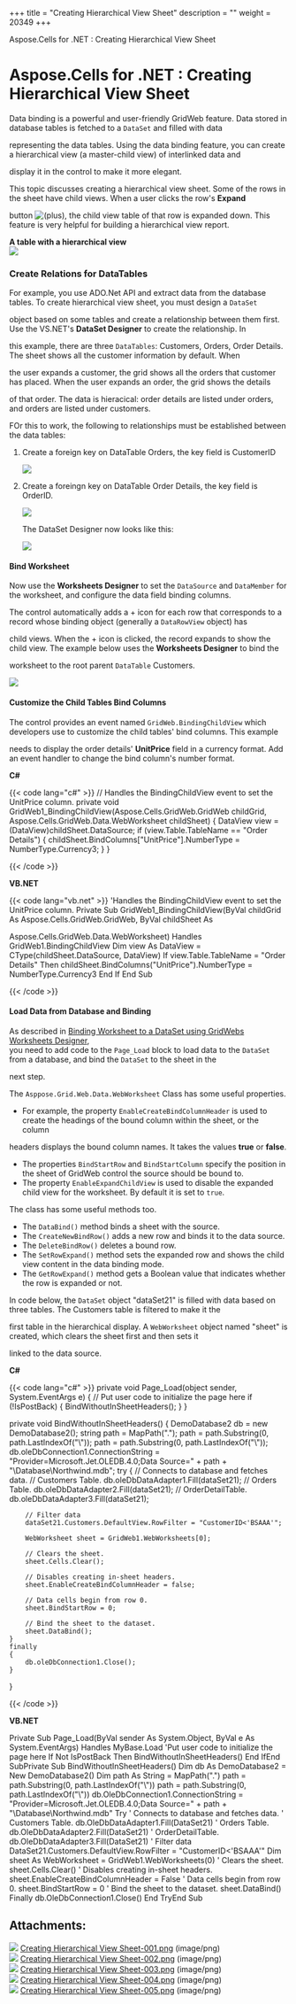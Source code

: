 +++
title = "Creating Hierarchical View Sheet" 
description = "" 
weight = 20349 
+++

Aspose.Cells for .NET : Creating Hierarchical View Sheet  

# Aspose.Cells for .NET : Creating Hierarchical View Sheet


Data binding is a powerful and user-friendly GridWeb feature. Data stored in database tables is fetched to a `DataSet` and filled with data

representing the data tables. Using the data binding feature, you can create a hierarchical view (a master-child view) of interlinked data and

display it in the control to make it more elegant.

This topic discusses creating a hierarchical view sheet. Some of the rows in the sheet have child views. When a user clicks the row's **Expand**

button ![(plus)](s/en_GB-1988229788/4108/b47156ace146e4f759b49ef98258cb637bdd5af8.5/_/images/icons/emoticons/add.png), the child view table of that row is expanded down. This feature is very helpful for building a hierarchical view report.

**A table with a hierarchical view**  
![](https://docs2.aspose.com/cells/net/attachments/5017584/5112976.png)

### Create Relations for DataTables

For example, you use ADO.Net API and extract data from the database tables. To create hierarchical view sheet, you must design a `DataSet`

object based on some tables and create a relationship between them first. Use the VS.NET's **DataSet Designer** to create the relationship. In

this example, there are three `DataTables`: Customers, Orders, Order Details. The sheet shows all the customer information by default. When

the user expands a customer, the grid shows all the orders that customer has placed. When the user expands an order, the grid shows the details

of that order. The data is hieracical: order details are listed under orders, and orders are listed under customers.

FOr this to work, the following to relationships must be established between the data tables:

1.  Create a foreign key on DataTable Orders, the key field is CustomerID  
      
    ![](https://docs2.aspose.com/cells/net/attachments/5017584/5112977.png)  
      
    
2.  Create a foreingn key on DataTable Order Details, the key field is OrderID.  
      
    ![](https://docs2.aspose.com/cells/net/attachments/5017584/5112978.png)  
      
    The DataSet Designer now looks like this:  
      
    ![](https://docs2.aspose.com/cells/net/attachments/5017584/5112979.png)

#### Bind Worksheet

Now use the **Worksheets Designer** to set the `DataSource` and `DataMember` for the worksheet, and configure the data field binding columns.

The control automatically adds a + icon for each row that corresponds to a record whose binding object (generally a `DataRowView` object) has

child views. When the + icon is clicked, the record expands to show the child view. The example below uses the **Worksheets Designer** to bind the

worksheet to the root parent `DataTable` Customers.  
  

![](https://docs2.aspose.com/cells/net/attachments/5017584/5112980.png)

#### Customize the Child Tables Bind Columns

The control provides an event named `GridWeb.BindingChildView` which developers use to customize the child tables' bind columns. This example

needs to display the order details' **UnitPrice** field in a currency format. Add an event handler to change the bind column's number format.

**C#**

{{< code lang="c#" >}}
// Handles the BindingChildView event to set the UnitPrice column.
private void GridWeb1_BindingChildView(Aspose.Cells.GridWeb.GridWeb childGrid, Aspose.Cells.GridWeb.Data.WebWorksheet childSheet)
{
    DataView view = (DataView)childSheet.DataSource;
    if (view.Table.TableName == "Order Details")
    {
        childSheet.BindColumns["UnitPrice"].NumberType = NumberType.Currency3;
    }
}
 
{{< /code >}}

**VB.NET**

{{< code lang="vb.net" >}}
'Handles the BindingChildView event to set the UnitPrice column.
Private Sub GridWeb1_BindingChildView(ByVal childGrid As Aspose.Cells.GridWeb.GridWeb, ByVal childSheet As 

Aspose.Cells.GridWeb.Data.WebWorksheet) Handles GridWeb1.BindingChildView
    Dim view As DataView = CType(childSheet.DataSource, DataView)
    If view.Table.TableName = "Order Details" Then
        childSheet.BindColumns("UnitPrice").NumberType = NumberType.Currency3
    End If
End Sub
 
{{< /code >}}

#### Load Data from Database and Binding

As described in [Binding Worksheet to a DataSet using GridWebs Worksheets Designer](https://docs2.aspose.com/cells/net/developerguide/technicalarticles/asposecellsgridcontrols/databinding/binding+worksheet+to+a+dataset+using+gridwebs+worksheets+designer),  
you need to add code to the `Page_Load` block to load data to the `DataSet` from a database, and bind the `DataSet` to the sheet in the

next step.

The `Asppose.Grid.Web.Data.WebWorksheet` Class has some useful properties.

*   For example, the property `EnableCreateBindColumnHeader` is used to create the headings of the bound column within the sheet, or the column

headers displays the bound column names. It takes the values **true** or **false**.

*   The properties `BindStartRow` and `BindStartColumn` specify the position in the sheet of GridWeb control the source should be bound to.
*   The property `EnableExpandChildView` is used to disable the expanded child view for the worksheet. By default it is set to `true`.

The class has some useful methods too.

*   The `DataBind()` method binds a sheet with the source.
*   The `CreateNewBindRow()` adds a new row and binds it to the data source.
*   The `DeleteBindRow()` deletes a bound row.
*   The `SetRowExpand()` method sets the expanded row and shows the child view content in the data binding mode.
*   The `GetRowExpand()` method gets a Boolean value that indicates whether the row is expanded or not.

In code below, the `DataSet` object "dataSet21" is filled with data based on three tables. The Customers table is filtered to make it the

first table in the hierarchical display. A `WebWorksheet` object named "sheet" is created, which clears the sheet first and then sets it

linked to the data source.

**C#**

{{< code lang="c#" >}}
private void Page_Load(object sender, System.EventArgs e)
{
    // Put user code to initialize the page here
    if (!IsPostBack)
    {
        BindWithoutInSheetHeaders();
    }
}

private void BindWithoutInSheetHeaders()
{
    DemoDatabase2 db = new DemoDatabase2();
    string path = MapPath(".");
    path = path.Substring(0, path.LastIndexOf("\\"));
    path = path.Substring(0, path.LastIndexOf("\\"));
    db.oleDbConnection1.ConnectionString = "Provider=Microsoft.Jet.OLEDB.4.0;Data Source=" + path + "\\Database\\Northwind.mdb";
    try
    {
        // Connects to database and fetches data.
        // Customers Table.
        db.oleDbDataAdapter1.Fill(dataSet21);
        // Orders Table.
        db.oleDbDataAdapter2.Fill(dataSet21);
        // OrderDetailTable.
        db.oleDbDataAdapter3.Fill(dataSet21);

        // Filter data
        dataSet21.Customers.DefaultView.RowFilter = "CustomerID<'BSAAA'";

        WebWorksheet sheet = GridWeb1.WebWorksheets[0];

        // Clears the sheet.
        sheet.Cells.Clear();

        // Disables creating in-sheet headers.
        sheet.EnableCreateBindColumnHeader = false;

        // Data cells begin from row 0.
        sheet.BindStartRow = 0;

        // Bind the sheet to the dataset.
        sheet.DataBind();
    }
    finally
    {
        db.oleDbConnection1.Close();
    }
}
 
{{< /code >}}

**VB.NET**

Private Sub Page\_Load(ByVal sender As System.Object, ByVal e As System.EventArgs) Handles MyBase.Load    'Put user code to initialize the page here    If Not IsPostBack Then        BindWithoutInSheetHeaders()    End IfEnd SubPrivate Sub BindWithoutInSheetHeaders()    Dim db As DemoDatabase2 = New DemoDatabase2()    Dim path As String = MapPath(".")    path = path.Substring(0, path.LastIndexOf("\\"))    path = path.Substring(0, path.LastIndexOf("\\"))    db.OleDbConnection1.ConnectionString = "Provider=Microsoft.Jet.OLEDB.4.0;Data Source=" + path + "\\Database\\Northwind.mdb"    Try        ' Connects to database and fetches data.        ' Customers Table.        db.OleDbDataAdapter1.Fill(DataSet21)        ' Orders Table.        db.OleDbDataAdapter2.Fill(DataSet21)        ' OrderDetailTable.        db.OleDbDataAdapter3.Fill(DataSet21)        ' Filter data        DataSet21.Customers.DefaultView.RowFilter = "CustomerID<'BSAAA'"        Dim sheet As WebWorksheet = GridWeb1.WebWorksheets(0)        ' Clears the sheet.        sheet.Cells.Clear()        ' Disables creating in-sheet headers.        sheet.EnableCreateBindColumnHeader = False        ' Data cells begin from row 0.        sheet.BindStartRow = 0        ' Bind the sheet to the dataset.        sheet.DataBind()    Finally        db.OleDbConnection1.Close()    End TryEnd Sub 

## Attachments:

![](https://docs2.aspose.com/cells/net/images/icons/bullet_blue.gif) [Creating Hierarchical View Sheet-001.png](https://docs2.aspose.com/cells/net/attachments/5017584/5112976.png) (image/png)  
![](https://docs2.aspose.com/cells/net/images/icons/bullet_blue.gif) [Creating Hierarchical View Sheet-002.png](https://docs2.aspose.com/cells/net/attachments/5017584/5112977.png) (image/png)  
![](https://docs2.aspose.com/cells/net/images/icons/bullet_blue.gif) [Creating Hierarchical View Sheet-003.png](https://docs2.aspose.com/cells/net/attachments/5017584/5112978.png) (image/png)  
![](https://docs2.aspose.com/cells/net/images/icons/bullet_blue.gif) [Creating Hierarchical View Sheet-004.png](https://docs2.aspose.com/cells/net/attachments/5017584/5112979.png) (image/png)  
![](https://docs2.aspose.com/cells/net/images/icons/bullet_blue.gif) [Creating Hierarchical View Sheet-005.png](https://docs2.aspose.com/cells/net/attachments/5017584/5112980.png) (image/png)  

